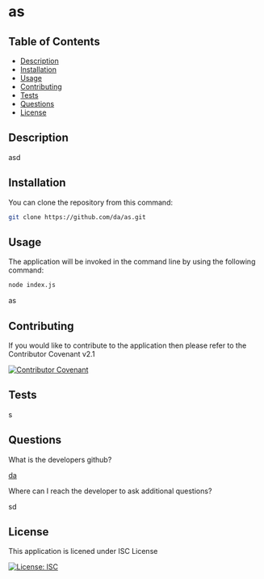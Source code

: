 # as

## Table of Contents

- [Description](#description)
- [Installation](#installation)
- [Usage](#usage)
- [Contributing](#contributing)
- [Tests](#tests)
- [Questions](#questions)
- [License](#license)

## Description

asd

## Installation

You can clone the repository from this command:

```bash
git clone https://github.com/da/as.git
```

## Usage

The application will be invoked in the command line by using the following command:

```bash
node index.js
```

as

## Contributing

If you would like to contribute to the application then please refer to the Contributor Covenant v2.1

[![Contributor Covenant](https://img.shields.io/badge/Contributor%20Covenant-2.1-4baaaa.svg)](code_of_conduct.md)

## Tests

s

## Questions

What is the developers github?

[da](https://github.com/da)

Where can I reach the developer to ask additional questions?

sd

## License

This application is licened under ISC License

[![License: ISC](https://img.shields.io/badge/License-ISC-blue.svg)](https://opensource.org/licenses/ISC)
